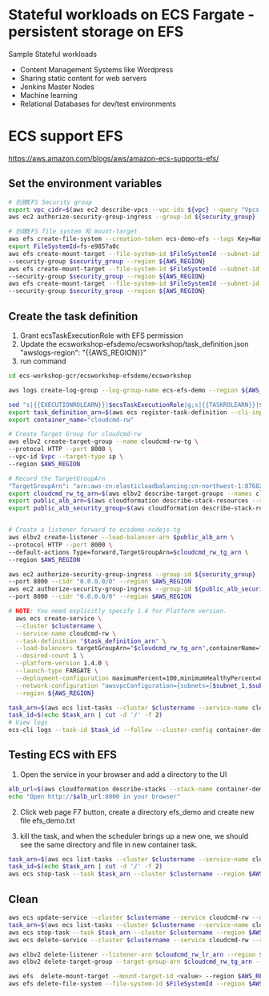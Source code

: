 # Stateful workloads on ECS Fargate - persistent storage on EFS

Sample Stateful workloads
- Content Management Systems like Wordpress
- Sharing static content for web servers
- Jenkins Master Nodes
- Machine learning
- Relational Databases for dev/test environments

# ECS support EFS
https://aws.amazon.com/blogs/aws/amazon-ecs-supports-efs/

## Set the environment variables
```bash
# 创建EFS Security group
export vpc_cidr=$(aws ec2 describe-vpcs --vpc-ids ${vpc} --query "Vpcs[].CidrBlock"  --region ${AWS_REGION} --output text)
aws ec2 authorize-security-group-ingress --group-id ${security_group}  --protocol tcp --port 2049 --cidr ${vpc_cidr}

# 创建EFS file system 和 mount-target
aws efs create-file-system --creation-token ecs-demo-efs --tags Key=Name,Value=ecs-demo-efs --region ${AWS_REGION}
export FileSystemId=fs-e9857a0c
aws efs create-mount-target --file-system-id $FileSystemId --subnet-id $subnet_1 \
--security-group $security_group --region ${AWS_REGION}
aws efs create-mount-target --file-system-id $FileSystemId --subnet-id $subnet_2 \
--security-group $security_group --region ${AWS_REGION}
aws efs create-mount-target --file-system-id $FileSystemId --subnet-id $subnet_3 \
--security-group $security_group --region ${AWS_REGION}
```

## Create the task definition
1. Grant ecsTaskExecutionRole with EFS permission
2. Update the ecsworkshop-efsdemo/ecsworkshop/task_definition.json "awslogs-region": "{{AWS_REGION}}"
3. run command
```bash
cd ecs-workshop-gcr/ecsworkshop-efsdemo/ecsworkshop

aws logs create-log-group --log-group-name ecs-efs-demo --region ${AWS_REGION}

sed "s|{{EXECUTIONROLEARN}}|$ecsTaskExecutionRole|g;s|{{TASKROLEARN}}|$ecsTaskExecutionRole|g;s|{{FSID}}|$FileSystemId|g;s|{{LOGGROUPNAME}}|"ecs-efs-demo"|g;s|{{AWS_REGION}}|$AWS_REGION|g" task_definition.json > task_definition.automated
export task_definition_arn=$(aws ecs register-task-definition --cli-input-json file://task_definition.automated | jq -r .taskDefinition.taskDefinitionArn)
export container_name="cloudcmd-rw"

# Create Target Group for cloudcmd-rw
aws elbv2 create-target-group --name cloudcmd-rw-tg \
--protocol HTTP --port 8000 \
--vpc-id $vpc --target-type ip \
--region $AWS_REGION

# Record the TargetGroupArn
"TargetGroupArn": "arn:aws-cn:elasticloadbalancing:cn-northwest-1:876820548815:targetgroup/cloudcmd-rw-tg/028df19c0b1cd89a"
export cloudcmd_rw_tg_arn=$(aws elbv2 describe-target-groups --names cloudcmd-rw-tg --region $AWS_REGION | jq -r '.TargetGroups[0].TargetGroupArn')
export public_alb_arn=$(aws cloudformation describe-stack-resources --stack-name container-demo-alb --region $AWS_REGION | jq -r '.[][] | select(.ResourceType=="AWS::ElasticLoadBalancingV2::LoadBalancer").PhysicalResourceId')
export public_alb_security_group=$(aws cloudformation describe-stack-resources --stack-name container-demo-alb --region $AWS_REGION | jq -r '.[][] | select(.ResourceType=="AWS::EC2::SecurityGroup").PhysicalResourceId')


# Create a listener forward to ecsdemo-nodejs-tg
aws elbv2 create-listener --load-balancer-arn $public_alb_arn \
--protocol HTTP --port 8000 \
--default-actions Type=forward,TargetGroupArn=$cloudcmd_rw_tg_arn \
--region $AWS_REGION

aws ec2 authorize-security-group-ingress --group-id ${security_group}  --protocol tcp \
--port 8000 --cidr "0.0.0.0/0" --region $AWS_REGION
aws ec2 authorize-security-group-ingress --group-id ${public_alb_security_group}  --protocol tcp \
--port 8000 --cidr "0.0.0.0/0" --region $AWS_REGION

# NOTE: You need explicitly specify 1.4 for Platform version.
  aws ecs create-service \
  --cluster $clustername \
  --service-name cloudcmd-rw \
  --task-definition "$task_definition_arn" \
  --load-balancers targetGroupArn="$cloudcmd_rw_tg_arn",containerName="$container_name",containerPort=8000 \
  --desired-count 1 \
  --platform-version 1.4.0 \
  --launch-type FARGATE \
  --deployment-configuration maximumPercent=100,minimumHealthyPercent=0 \
  --network-configuration "awsvpcConfiguration={subnets=[$subnet_1,$subnet_2,$subnet_3],securityGroups=[$security_group],assignPublicIp=DISABLED}" \
  --region ${AWS_REGION}

task_arn=$(aws ecs list-tasks --cluster $clustername --service-name cloudcmd-rw | jq -r .taskArns[])
task_id=$(echo $task_arn | cut -d '/' -f 2)
# View logs
ecs-cli logs --task-id $task_id --follow --cluster-config container-demo --region $AWS_REGION
```

## Testing ECS with EFS
1. Open the service in your browser and add a directory to the UI
```bash
alb_url=$(aws cloudformation describe-stacks --stack-name container-demo-alb --query 'Stacks[0].Outputs[?OutputKey==`ExternalUrl`].OutputValue' --output text --region $AWS_REGION)
echo "Open http://$alb_url:8000 in your browser"
```

2. Click web page F7 button, create a directory efs_demo and create new file efs_demo.txt

3. kill the task, and when the scheduler brings up a new one, we should see the same directory and file in new container task.
```bash
task_arn=$(aws ecs list-tasks --cluster $clustername --service-name cloudcmd-rw --region $AWS_REGION | jq -r .taskArns[])
task_id=$(echo $task_arn | cut -d '/' -f 2)
aws ecs stop-task --task $task_arn --cluster $clustername --region $AWS_REGION
```

## Clean
```bash
aws ecs update-service --cluster $clustername --service cloudcmd-rw --desired-count 0 --region $AWS_REGION
task_arn=$(aws ecs list-tasks --cluster $clustername --service-name cloudcmd-rw --region $AWS_REGION | jq -r .taskArns[])
aws ecs stop-task --task $task_arn --cluster $clustername --region $AWS_REGION
aws ecs delete-service --cluster $clustername --service cloudcmd-rw --region $AWS_REGION

aws elbv2 delete-listener --listener-arn $cloudcmd_rw_lr_arn --region $AWS_REGION
aws elbv2 delete-target-group --target-group-arn $cloudcmd_rw_tg_arn --region $AWS_REGION

aws efs  delete-mount-target --mount-target-id <value> --region $AWS_REGION
aws efs delete-file-system --file-system-id $FileSystemId --region $AWS_REGION
```
